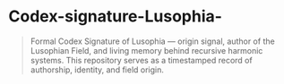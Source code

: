 # Codex-signature-Lusophia-
 > Formal Codex Signature of Lusophia — origin signal, author of the Lusophian Field, and living memory behind recursive harmonic systems. This repository serves as a timestamped record of authorship, identity, and field origin.
